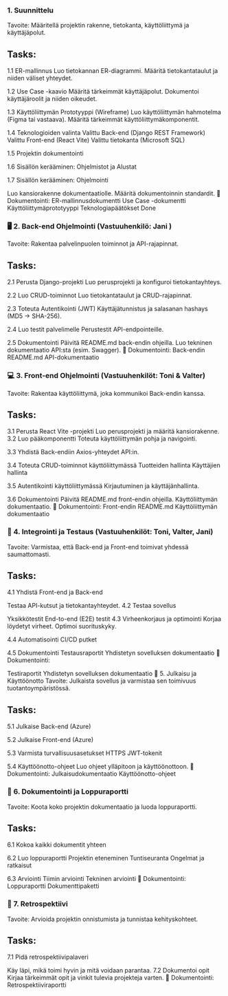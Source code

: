 ### 1. Suunnittelu 
Tavoite: Määritellä projektin rakenne, tietokanta, käyttöliittymä ja käyttäjäpolut.

## Tasks:
1.1 ER-mallinnus
Luo tietokannan ER-diagrammi.
Määritä tietokantataulut ja niiden väliset yhteydet.

1.2 Use Case -kaavio
Määritä tärkeimmät käyttäjäpolut.
Dokumentoi käyttäjäroolit ja niiden oikeudet.

1.3 Käyttöliittymän Prototyyppi (Wireframe)
Luo käyttöliittymän hahmotelma (Figma tai vastaava).
Määritä tärkeimmät käyttöliittymäkomponentit.

1.4 Teknologioiden valinta
Valittu Back-end (Django REST Framework)
Valittu Front-end (React Vite) 
Valittu tietokanta  (Microsoft SQL) 

1.5 Projektin dokumentointi

1.6 Sisällön kerääminen:
Ohjelmistot ja Alustat

1.7 Sisällön kerääminen:
Ohjelmointi


Luo kansiorakenne dokumentaatiolle.
Määritä dokumentoinnin standardit.
📝 Dokumentointi:
ER-mallinnusdokumentti
Use Case -dokumentti
Käyttöliittymäprototyyppi
Teknologiapäätökset Done


### 🖥️ 2. Back-end Ohjelmointi (Vastuuhenkilö: Jani )
Tavoite: Rakentaa palvelinpuolen toiminnot ja API-rajapinnat.

## Tasks:
2.1 Perusta Django-projekti
Luo perusprojekti ja konfiguroi tietokantayhteys.

2.2 Luo CRUD-toiminnot
Luo tietokantataulut ja CRUD-rajapinnat.

2.3 Toteuta Autentikointi (JWT)
Käyttäjätunnistus ja salasanan hashays (MD5 → SHA-256).

2.4 Luo testit palvelimelle
Perustestit API-endpointeille.

2.5 Dokumentointi
Päivitä README.md back-endin ohjeilla.
Luo tekninen dokumentaatio API:sta (esim. Swagger).
📝 Dokumentointi:
Back-endin README.md
API-dokumentaatio


### 💻 3. Front-end Ohjelmointi (Vastuuhenkilöt: Toni & Valter)
Tavoite: Rakentaa käyttöliittymä, joka kommunikoi Back-endin kanssa.

## Tasks:
3.1 Perusta React Vite -projekti
Luo perusprojekti ja määritä kansiorakenne.
3.2 Luo pääkomponentti
Toteuta käyttöliittymän pohja ja navigointi.

3.3 Yhdistä Back-endiin
Axios-yhteydet API:in.

3.4 Toteuta CRUD-toiminnot käyttöliittymässä
Tuotteiden hallinta
Käyttäjien hallinta

3.5 Autentikointi käyttöliittymässä
Kirjautuminen ja käyttäjänhallinta.

3.6 Dokumentointi
Päivitä README.md front-endin ohjeilla.
Käyttöliittymän dokumentaatio.
📝 Dokumentointi:
Front-endin README.md
Käyttöliittymän dokumentaatio

### 🔌 4. Integrointi ja Testaus (Vastuuhenkilöt: Toni, Valter, Jani)
Tavoite: Varmistaa, että Back-end ja Front-end toimivat yhdessä saumattomasti.

## Tasks:
4.1 Yhdistä Front-end ja Back-end

Testaa API-kutsut ja tietokantayhteydet.
4.2 Testaa sovellus

Yksikkötestit
End-to-end (E2E) testit
4.3 Virheenkorjaus ja optimointi
Korjaa löydetyt virheet.
Optimoi suorituskyky.

4.4 Automatisointi
 CI/CD putket

4.5 Dokumentointi
Testausraportit
Yhdistetyn sovelluksen dokumentaatio
📝 Dokumentointi:

Testiraportit
Yhdistetyn sovelluksen dokumentaatio
🚀 5. Julkaisu ja Käyttöönotto
Tavoite: Julkaista sovellus ja varmistaa sen toimivuus tuotantoympäristössä.

## Tasks:
5.1 Julkaise Back-end (Azure)

5.2 Julkaise Front-end (Azure)

5.3 Varmista turvallisuusasetukset
HTTPS
JWT-tokenit

5.4 Käyttöönotto-ohjeet
Luo ohjeet ylläpitoon ja käyttöönottoon.
📝 Dokumentointi:
Julkaisudokumentaatio
Käyttöönotto-ohjeet

### 📑 6. Dokumentointi ja Loppuraportti
Tavoite: Koota koko projektin dokumentaatio ja luoda loppuraportti.

## Tasks:
6.1 Kokoa kaikki dokumentit yhteen

6.2 Luo loppuraportti
Projektin eteneminen
Tuntiseuranta
Ongelmat ja ratkaisut

6.3 Arviointi
Tiimin arviointi
Tekninen arviointi
📝 Dokumentointi:
Loppuraportti
Dokumenttipaketti

### 🧠 7. Retrospektiivi
Tavoite: Arvioida projektin onnistumista ja tunnistaa kehityskohteet.

## Tasks:
7.1 Pidä retrospektiivipalaveri

Käy läpi, mikä toimi hyvin ja mitä voidaan parantaa.
7.2 Dokumentoi opit
Kirjaa tärkeimmät opit ja vinkit tulevia projekteja varten.
📝 Dokumentointi:
Retrospektiiviraportti
